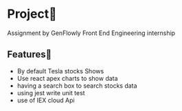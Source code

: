 # Project🎊
Assignment by GenFlowly Front End Engineering internship

## Features🎇
- By default Tesla stocks Shows
- Use react apex charts to show data
- having a search box to search stocks data
- using jest write unit test
- use of IEX cloud Api 
